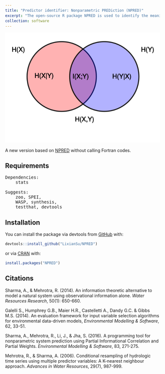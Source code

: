 ```yaml
---
title: "Predictor identifier: Nonparametric PREDiction (NPRED)"
excerpt: "The open-source R package NPRED is used to identify the meaningful predictors to the response from a large set of potential predictors."
collection: software
---
```

<img src='/images/mi.png'><br/>

A new version based on [NPRED](http://hydrology.unsw.edu.au/download/software/NPRED) without calling Fortran codes.

## Requirements
<pre>
Dependencies:
	stats
	
Suggests: 
    zoo, SPEI,
    WASP, synthesis,
    testthat, devtools
</pre>

## Installation
You can install the package via devtools from [GitHub](https://github.com/LixianSu/NPRED) with:

```r
devtools::install_github("LixianSu/NPRED")
```

or via [CRAN](https://cran.r-project.org/web/packages/NPRED/index.html) with: 

``` r
install.packages("NPRED")
```

## Citations
Sharma, A., & Mehrotra, R. (2014). An information theoretic alternative to model a natural system using observational information alone. *Water Resources Research*, 50(1): 650-660.

Galelli S., Humphrey G.B., Maier H.R., Castelletti A., Dandy G.C. & Gibbs M.S. (2014). An evaluation framework for input variable selection algorithms for environmental data-driven models, *Environmental Modelling & Software*, 62, 33-51.

Sharma, A., Mehrotra, R., Li, J., & Jha, S. (2016). A programming tool for nonparametric system prediction using Partial Informational Correlation and Partial Weights. *Environmental Modelling & Software*, 83, 271-275.

Mehrotra, R., & Sharma, A. (2006). Conditional resampling of hydrologic time series using multiple predictor variables: A K-nearest neighbour approach. *Advances in Water Resources*, 29(7), 987-999.
